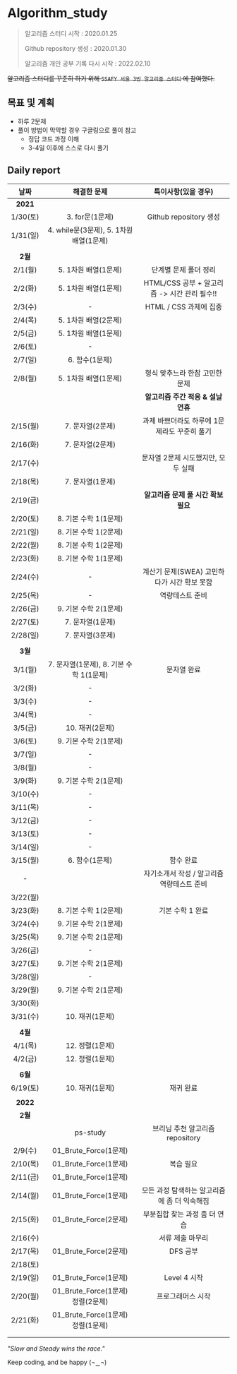 # Algorithm_study

> 알고리즘 스터디 시작 : 2020.01.25
>
> Github repository 생성 : 2020.01.30
>
> 알고리즘 개인 공부 기록 다시 시작 : 2022.02.10



~~알고리즘 스터디를 꾸준히 하기 위해 `SSAFY 서울 3반 알고리즘 스터디` 에 참여했다.~~



## 목표 및 계획

- 하루 2문제
- 풀이 방법이 막막할 경우 구글링으로 풀이 참고
  - 정답 코드 과정 이해
  - 3-4일 이후에 스스로 다시 풀기




## Daily report

|   날짜   |               해결한 문제               |             특이사항(있을 경우)              |
| :------: | :-------------------------------------: | :------------------------------------------: |
| **2021** |                                         |                                              |
| 1/30(토) |             3. for문(1문제)             |            Github repository 생성            |
| 1/31(일) | 4. while문(3문제), 5. 1차원 배열(1문제) |                                              |
|          |                                         |                                              |
| **2월**  |                                         |                                              |
| 2/1(월)  |          5. 1차원 배열(1문제)           |            단계별 문제 폴더 정리             |
| 2/2(화)  |          5. 1차원 배열(1문제)           | HTML/CSS 공부 + 알고리즘 -> 시간 관리 필수!! |
| 2/3(수)  |                    -                    |            HTML / CSS 과제에 집중            |
| 2/4(목)  |          5. 1차원 배열(2문제)           |                                              |
| 2/5(금)  |          5. 1차원 배열(1문제)           |                                              |
| 2/6(토)  |                    -                    |                                              |
| 2/7(일)  |             6. 함수(1문제)              |                                              |
| 2/8(월)  |          5. 1차원 배열(1문제)           |        형식 맞추느라 한참 고민한 문제        |
|          |                                         |      **알고리즘 주간 적응 & 설날 연휴**      |
| 2/15(월) |            7. 문자열(2문제)             | 과제 바쁘더라도 하루에 1문제라도 꾸준히 풀기 |
| 2/16(화) |            7. 문자열(2문제)             |                                              |
| 2/17(수) |                                         |      문자열 2문제 시도했지만, 모두 실패      |
| 2/18(목) |            7. 문자열(1문제)             |                                              |
| 2/19(금) |                                         |     **알고리즘 문제 풀 시간 확보 필요**      |
| 2/20(토) |          8. 기본 수학 1(1문제)          |                                              |
| 2/21(일) |          8. 기본 수학 1(2문제)          |                                              |
| 2/22(월) |          8. 기본 수학 1(2문제)          |                                              |
| 2/23(화) |          8. 기본 수학 1(1문제)          |                                              |
| 2/24(수) |                    -                    | 계산기 문제(SWEA) 고민하다가 시간 확보 못함  |
| 2/25(목) |                    -                    |               역량테스트 준비                |
| 2/26(금) |          9. 기본 수학 2(1문제)          |                                              |
| 2/27(토) |            7. 문자열(1문제)             |                                              |
| 2/28(일) |            7. 문자열(3문제)             |                                              |
|          |                                         |                                              |
| **3월**  |                                         |                                              |
| 3/1(월)  | 7. 문자열(1문제), 8. 기본 수학 1(1문제) |                 문자열 완료                  |
| 3/2(화)  |                    -                    |                                              |
| 3/3(수)  |                    -                    |                                              |
| 3/4(목)  |                    -                    |                                              |
| 3/5(금)  |             10. 재귀(2문제)             |                                              |
| 3/6(토)  |          9. 기본 수학 2(1문제)          |                                              |
| 3/7(일)  |                    -                    |                                              |
| 3/8(월)  |                    -                    |                                              |
| 3/9(화)  |          9. 기본 수학 2(1문제)          |                                              |
| 3/10(수) |                    -                    |                                              |
| 3/11(목) |                    -                    |                                              |
| 3/12(금) |                    -                    |                                              |
| 3/13(토) |                    -                    |                                              |
| 3/14(일) |                    -                    |                                              |
| 3/15(월) |             6. 함수(1문제)              |                  함수 완료                   |
|    -     |                                         |  자기소개서 작성 / 알고리즘 역량테스트 준비  |
| 3/22(월) |                                         |                                              |
| 3/23(화) |          8. 기본 수학 1(2문제)          |               기본 수학 1 완료               |
| 3/24(수) |          9. 기본 수학 2(1문제)          |                                              |
| 3/25(목) |          9. 기본 수학 2(1문제)          |                                              |
| 3/26(금) |                    -                    |                                              |
| 3/27(토) |          9. 기본 수학 2(1문제)          |                                              |
| 3/28(일) |                    -                    |                                              |
| 3/29(월) |          9. 기본 수학 2(1문제)          |                                              |
| 3/30(화) |                                         |                                              |
| 3/31(수) |             10. 재귀(1문제)             |                                              |
|          |                                         |                                              |
| **4월**  |                                         |                                              |
| 4/1(목)  |             12. 정렬(1문제)             |                                              |
| 4/2(금)  |             12. 정렬(1문제)             |                                              |
|          |                                         |                                              |
| **6월**  |                                         |                                              |
| 6/19(토) |             10. 재귀(1문제)             |                  재귀 완료                   |
|          |                                         |                                              |
| **2022** |                                         |                                              |
| **2월**  |                                         |                                              |
|          |                ps-study                 |       브리님 추천 알고리즘 repository        |
| 2/9(수)  |          01_Brute_Force(1문제)          |                                              |
| 2/10(목) |          01_Brute_Force(1문제)          |                  복습 필요                   |
| 2/11(금) |          01_Brute_Force(1문제)          |                                              |
| 2/14(월) |          01_Brute_Force(1문제)          | 모든 과정 탐색하는 알고리즘에 좀 더 익숙해짐 |
| 2/15(화) |          01_Brute_Force(2문제)          |        부분집합 찾는 과정 좀 더 연습         |
| 2/16(수) |                                         |               서류 제출 마무리               |
| 2/17(목) |          01_Brute_Force(2문제)          |                   DFS 공부                   |
| 2/18(토) |                                         |                                              |
| 2/19(일) |          01_Brute_Force(1문제)          |                 Level 4 시작                 |
| 2/20(월) | 01_Brute_Force(1문제)<br />정렬(2문제)  |              프로그래머스 시작               |
| 2/21(화) | 01_Brute_Force(1문제)<br />정렬(1문제)  |                                              |
|          |                                         |                                              |
|          |                                         |                                              |





*"Slow and Steady wins the race."* 

Keep coding, and be happy (¬‿¬)